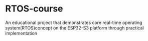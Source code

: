 # RTOS-course
An educational project that demonstrates core real-time operating system(RTOS)concept on the ESP32-S3 platform through practical implementation

